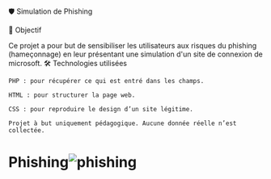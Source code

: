 🛡️ Simulation de Phishing

🎯 Objectif

Ce projet a pour but de sensibiliser les utilisateurs aux risques du phishing (hameçonnage) en leur présentant une simulation d'un site de connexion de microsoft.
🛠️ Technologies utilisées

    PHP : pour récupérer ce qui est entré dans les champs.

    HTML : pour structurer la page web.

    CSS : pour reproduire le design d’un site légitime.

    Projet à but uniquement pédagogique. Aucune donnée réelle n’est collectée.

# Phishing![phishing](https://github.com/user-attachments/assets/92825fae-3e11-4fac-b73b-0fa64202ccc6)
